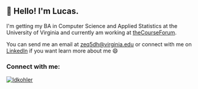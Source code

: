 ## 👋 Hello! I'm Lucas.

I'm getting my BA in Computer Science and Applied Statistics at the University of Virginia and currently am working at [theCourseForum]([https://nutanix.com](https://thecourseforum.com/)).

You can send me an email at [zeq5dh@virginia.edu](zeq5dh@virginia.edu) or connect with me on [LinkedIn](https://www.linkedin.com/in/lucas-d-kohler/) if you want learn more about me 😄

### Connect with me:
<p align="left">
<a href="https://www.linkedin.com/in/lucas-d-kohler/" target="blank"><img align="center" src="https://img.shields.io/badge/LinkedIn-0077B5?style=for-the-badge&logo=linkedin&logoColor=white" alt="ldkohler"/></a>
</p>
<!--
**ldkohler/ldkohler** is a ✨ _special_ ✨ repository because its `README.md` (this file) appears on your GitHub profile.

Here are some ideas to get you started:

- 🔭 I’m currently working on ...
- 🌱 I’m currently learning ...
- 👯 I’m looking to collaborate on ...
- 🤔 I’m looking for help with ...
- 💬 Ask me about ...
- 📫 How to reach me: ...
- 😄 Pronouns: ...
- ⚡ Fun fact: ...
-->
